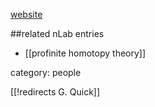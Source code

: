 [website](http://wwwmath.uni-muenster.de/u/gquick/)

##related nLab entries

* [[profinite homotopy theory]]

category: people

[[!redirects G. Quick]]
